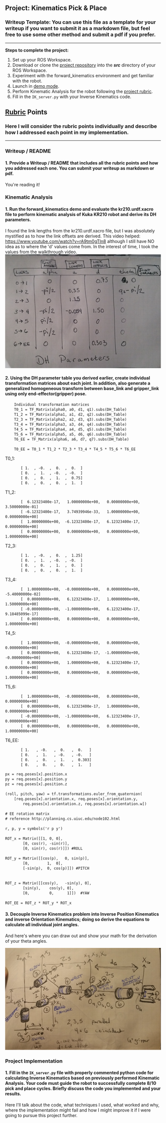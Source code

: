 ## Project: Kinematics Pick & Place
### Writeup Template: You can use this file as a template for your writeup if you want to submit it as a markdown file, but feel free to use some other method and submit a pdf if you prefer.

---


**Steps to complete the project:**


1. Set up your ROS Workspace.
2. Download or clone the [project repository](https://github.com/udacity/RoboND-Kinematics-Project) into the ***src*** directory of your ROS Workspace.
3. Experiment with the forward_kinematics environment and get familiar with the robot.
4. Launch in [demo mode](https://classroom.udacity.com/nanodegrees/nd209/parts/7b2fd2d7-e181-401e-977a-6158c77bf816/modules/8855de3f-2897-46c3-a805-628b5ecf045b/lessons/91d017b1-4493-4522-ad52-04a74a01094c/concepts/ae64bb91-e8c4-44c9-adbe-798e8f688193).
5. Perform Kinematic Analysis for the robot following the [project rubric](https://review.udacity.com/#!/rubrics/972/view).
6. Fill in the `IK_server.py` with your Inverse Kinematics code.


[//]: # (Image References)
[image0]: ./misc_images/links.jpg
[image1]: ./misc_images/misc1.png
[image2]: ./misc_images/misc3.png
[image3]: ./misc_images/misc2.png
[image4]: ./misc_images/image4.png

## [Rubric](https://review.udacity.com/#!/rubrics/972/view) Points
### Here I will consider the rubric points individually and describe how I addressed each point in my implementation.

---
### Writeup / README

#### 1. Provide a Writeup / README that includes all the rubric points and how you addressed each one.  You can submit your writeup as markdown or pdf.

You're reading it!

### Kinematic Analysis
#### 1. Run the forward_kinematics demo and evaluate the kr210.urdf.xacro file to perform kinematic analysis of Kuka KR210 robot and derive its DH parameters.

I found the link lengths from the kr210.urdf.xacro file, but I was absolutely mystified as to how the link offsets are derived. This video helped: https://www.youtube.com/watch?v=rA9tm0gTln8 although I still have NO idea as to where the 'd' values come from. In the interest of time, I took the values from the walkthrough video.
![alt text][image4]

#### 2. Using the DH parameter table you derived earlier, create individual transformation matrices about each joint. In addition, also generate a generalized homogeneous transform between base_link and gripper_link using only end-effector(gripper) pose.
```
    Individual transformation matrices
    T0_1 = TF_Matrix(alpha0, a0, d1, q1).subs(DH_Table)
    T1_2 = TF_Matrix(alpha1, a1, d2, q2).subs(DH_Table)
    T2_3 = TF_Matrix(alpha2, a2, d3, q3).subs(DH_Table)
    T3_4 = TF_Matrix(alpha3, a3, d4, q4).subs(DH_Table)
    T4_5 = TF_Matrix(alpha4, a4, d5, q5).subs(DH_Table)
    T5_6 = TF_Matrix(alpha5, a5, d6, q6).subs(DH_Table)
    T6_EE = TF_Matrix(alpha6, a6, d7, q7).subs(DH_Table)

    T0_EE = T0_1 * T1_2 * T2_3 * T3_4 * T4_5 * T5_6 * T6_EE
```
T0_1:
```
       [ 1.  , -0.  ,  0.  ,  0.  ]
       [ 0.  ,  1.  , -0.  , -0.  ]
       [ 0.  ,  0.  ,  1.  ,  0.75]
       [ 0.  ,  0.  ,  0.  ,  1.  ]
```
T1_2:
```
       [  6.12323400e-17,   1.00000000e+00,   0.00000000e+00, 3.50000000e-01]
       [ -6.12323400e-17,   3.74939946e-33,   1.00000000e+00, 0.00000000e+00]
       [  1.00000000e+00,  -6.12323400e-17,   6.12323400e-17, 0.00000000e+00]
       [  0.00000000e+00,   0.00000000e+00,   0.00000000e+00, 1.00000000e+00]
```
T2_3:
```
       [ 1.  , -0.  ,  0.  ,  1.25]
       [ 0.  ,  1.  , -0.  , -0.  ]
       [ 0.  ,  0.  ,  1.  ,  0.  ]
       [ 0.  ,  0.  ,  0.  ,  1.  ]
```
T3_4:
```
       [  1.00000000e+00,  -0.00000000e+00,   0.00000000e+00, -5.40000000e-02]
       [  0.00000000e+00,   6.12323400e-17,   1.00000000e+00, 1.50000000e+00]
       [ -0.00000000e+00,  -1.00000000e+00,   6.12323400e-17, 9.18485099e-17]
       [  0.00000000e+00,   0.00000000e+00,   0.00000000e+00, 1.00000000e+00]
```
T4_5:
```
       [  1.00000000e+00,  -0.00000000e+00,   0.00000000e+00, 0.00000000e+00]
       [  0.00000000e+00,   6.12323400e-17,  -1.00000000e+00, -0.00000000e+00]
       [  0.00000000e+00,   1.00000000e+00,   6.12323400e-17, 0.00000000e+00]
       [  0.00000000e+00,   0.00000000e+00,   0.00000000e+00, 1.00000000e+00]
```
T5_6:
```
       [  1.00000000e+00,  -0.00000000e+00,   0.00000000e+00, 0.00000000e+00]
       [  0.00000000e+00,   6.12323400e-17,   1.00000000e+00, 0.00000000e+00]
       [ -0.00000000e+00,  -1.00000000e+00,   6.12323400e-17, 0.00000000e+00]
       [  0.00000000e+00,   0.00000000e+00,   0.00000000e+00, 1.00000000e+00]
```
T6_EE:
```
       [ 1.   , -0.   ,  0.   ,  0.   ]
       [ 0.   ,  1.   , -0.   , -0.   ]
       [ 0.   ,  0.   ,  1.   ,  0.303]
       [ 0.   ,  0.   ,  0.   ,  1.   ]
```
    px = req.poses[x].position.x
    py = req.poses[x].position.y
    pz = req.poses[x].position.z

    (roll, pitch, yaw) = tf.transformations.euler_from_quaternion(
        [req.poses[x].orientation.x, req.poses[x].orientation.y,
            req.poses[x].orientation.z, req.poses[x].orientation.w])

    # EE rotation matrix
    # reference http://planning.cs.uiuc.edu/node102.html

    r, p, y = symbols('r p y')

    ROT_x = Matrix([[1, 0, 0],
            [0, cos(r), -sin(r)],
            [0, sin(r), cos(r)]]) #ROLL

    ROT_y = Matrix([[cos(p),   0, sin(p)],
            [0,        1,  0],
            [-sin(p),  0, cos(p)]]) #PITCH


    ROT_z = Matrix([[cos(y),   -sin(y), 0],
            [sin(y),    cos(y), 0],
            [0,         0,      1]])  #YAW

    ROT_EE = ROT_z * ROT_y * ROT_x
#### 3. Decouple Inverse Kinematics problem into Inverse Position Kinematics and inverse Orientation Kinematics; doing so derive the equations to calculate all individual joint angles.

And here's where you can draw out and show your math for the derivation of your theta angles.


![alt text][image0]

### Project Implementation

#### 1. Fill in the `IK_server.py` file with properly commented python code for calculating Inverse Kinematics based on previously performed Kinematic Analysis. Your code must guide the robot to successfully complete 8/10 pick and place cycles. Briefly discuss the code you implemented and your results.


Here I'll talk about the code, what techniques I used, what worked and why, where the implementation might fail and how I might improve it if I were going to pursue this project further.



